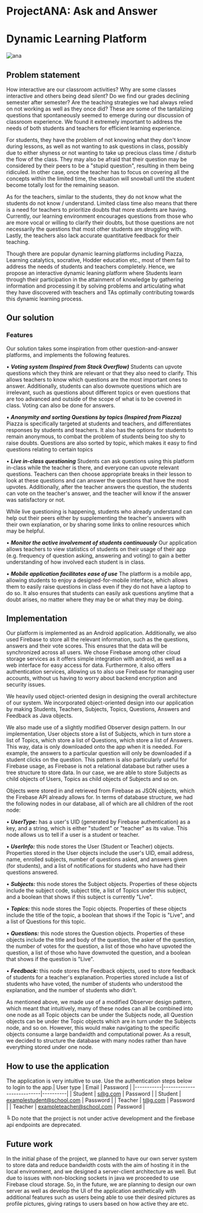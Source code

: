 # ProjectANA: Ask and Answer
# Dynamic Learning Platform

![ana](https://user-images.githubusercontent.com/21276946/55679511-45c71f00-593f-11e9-84e3-f4bc68881ded.jpg)

## Problem statement
How interactive are our classroom activities? Why are some classes interactive and others being dead silent? Do we find our grades declining semester after semester? Are the teaching strategies we had always relied on not working as well as they once did? These are some of the tantalizing questions that spontaneously seemed to emerge during our discussion of classroom experience. We found it extremely important to address the needs of both students and teachers for efficient learning experience.

For students, they have the problem of not knowing what they don't know during lessons, as well as not wanting to ask questions in class, possibly due to either shyness or not wanting to take up precious class time / disturb the flow of the class. They may also be afraid that their question may be considered by their peers to be a "stupid question", resulting in them being ridiculed. In other case, once the teacher has to focus on covering all the concepts within the limited time, the situation will snowball until the student become totally lost for the remaining season.

As for the teachers, similar to the students, they do not know what the students do not know / understand. Limited class time also means that there is a need for teachers to prioritize doubts that more students are having. Currently, our learning environment encourages questions from those who are more vocal or willing to clarify their doubts, but those questions are not necessarily the questions that most other students are struggling with. Lastly, the teachers also lack accurate quantitative feedback for their teaching.

Though there are popular dynamic learning platforms including Piazza, Learning catalytics, socrative, Hodder education etc., most of them fail to address the needs of students and teachers completely. Hence, we propose an interactive dynamic leaning platform where Students learn through their participation in the attainment of knowledge by gathering information and processing it by solving problems and articulating what they have discovered with teachers and TAs optimally contributing towards this dynamic learning process.

## Our solution

### Features

Our solution takes some inspiration from other question-and-answer platforms, and implements the following features.

• ***Voting system (Inspired from Stack Overflow)***
Students can upvote questions which they think are relevant or that they also need to clarify. This allows teachers to know which questions are the most important ones to answer. Additionally, students can also downvote questions which are irrelevant, such as questions about different topics or even questions that are too advanced and outside of the scope of what is to be covered in class. Voting can also be done for answers.

• ***Anonymity and sorting Questions by topics (Inspired from Piazza)***
Piazza is specifically targeted at students and teachers, and differentiates responses by students and teachers. It also has the options for students to remain anonymous, to combat the problem of students being too shy to raise doubts. Questions are also sorted by topic, which makes it easy to find questions relating to certain topics

• ***Live in-class questioning***
Students can ask questions using this platform in-class while the teacher is there, and everyone can upvote relevant questions. Teachers can then choose appropriate breaks in their lesson to look at these questions and can answer the questions that have the most upvotes. Additionally, after the teacher answers the question, the students can vote on the teacher's answer, and the teacher will know if the answer was satisfactory or not.

While live questioning is happening, students who already understand can help out their peers either by supplementing the teacher's answers with their own explanation, or by sharing some links to online resources which may be helpful.

• ***Monitor the active involvement of students continuously***
Our application allows teachers to view statistics of students on their usage of their app (e.g. frequency of question asking, answering and voting) to gain a better understanding of how involved each student is in class.

• ***Mobile application facilitates ease of use***
The platform is a mobile app, allowing students to enjoy a designed-for-mobile interface, which allows them to easily raise questions in class even if they do not have a laptop to do so. It also ensures that students can easily ask questions anytime that a doubt arises, no matter where they may be or what they may be doing.

## Implementation

Our platform is implemented as an Android application. Additionally, we also used Firebase to store all the relevant information, such as the questions, answers and their vote scores. This ensures that the data will be synchronized across all users. We chose Firebase among other cloud storage services as it offers simple integration with android, as well as a web interface for easy access for data. Furthermore, it also offers authentication services, allowing us to also use Firebase for managing user accounts, without us having to worry about backend encryption and security issues.

We heavily used object-oriented design in designing the overall architecture of our system. We incorporated object-oriented design into our application by making Students, Teachers, Subjects, Topics, Questions, Answers and Feedback as Java objects.

We also made use of a slightly modified Observer design pattern. In our implementation, User objects store a list of Subjects, which in turn store a list of Topics, which store a list of Questions, which store a list of Answers. This way, data is only downloaded onto the app when it is needed. For example, the answers to a particular question will only be downloaded if a student clicks on the question. This pattern is also particularly useful for Firebase usage, as Firebase is not a relational database but rather uses a tree structure to store data. In our case, we are able to store Subjects as child objects of Users, Topics as child objects of Subjects and so on.

Objects were stored in and retrieved from Firebase as JSON objects, which the Firebase API already allows for. In terms of database structure, we had the following nodes in our database, all of which are all children of the root node:

• ***UserType:*** has a user's UID (generated by Firebase authentication) as a key, and a string, which is either "student" or "teacher" as its value. This node allows us to tell if a user is a student or teacher.

• ***UserInfo:*** this node stores the User (Student or Teacher) objects. Properties stored in the User objects include the user's UID, email address, name, enrolled subjects, number of questions asked, and answers given (for students), and a list of notifications for students who have had their questions answered.

• ***Subjects:*** this node stores the Subject objects. Properties of these objects include the subject code, subject title, a list of Topics under this subject, and a boolean that shows if this subject is currently "Live".

• ***Topics:*** this node stores the Topic objects. Properties of these objects include the title of the topic, a boolean that shows if the Topic is "Live", and a list of Questions for this topic.

• ***Questions:*** this node stores the Question objects. Properties of these objects include the title and body of the question, the asker of the question, the number of votes for the question, a list of those who have upvoted the question, a list of those who have downvoted the question, and a boolean that shows if the question is "Live".

• ***Feedback:*** this node stores the Feedback objects, used to store feedback of students for a teacher's explanation. Properties stored include a list of students who have voted, the number of students who understood the explanation, and the number of students who didn't.

As mentioned above, we made use of a modified Observer design pattern, which meant that intuitively, many of these nodes can all be combined into one node as all Topic objects can be under the Subjects node, all Question objects can be under the Topic objects which are in turn under the Subjects node, and so on. However, this would make navigating to the specific objects consume a large bandwidth and computational power. As a result, we decided to structure the database with many nodes rather than have everything stored under one node.

## How to use the application
The application is very intuitive to use. Use the authentication steps below to login to the app.| User type | Email                     | Password |
|-----------|---------------------------|----------|
| Student   | s@g.com                   | Password |
| Student   | examplestudent@school.com | Password |
| Teacher   | t@g.com                   | Password |
| Teacher   | exampleteacher@school.com | Password |

╚ Do note that the project is not under active development and the firebase api endpoints are deprecated.

## Future work
In the initial phase of the project, we planned to have our own server system to store data and reduce bandwidth costs with the aim of hosting it in the local environment, and we designed a server-client architecture as well. But due to issues with non-blocking sockets in java we proceeded to use Firebase cloud storage. So, in the future, we are planning to design our own server as well as develop the UI of the application aesthetically with additional features such as users being able to use their desired pictures as profile pictures, giving ratings to users based on how active they are etc.
